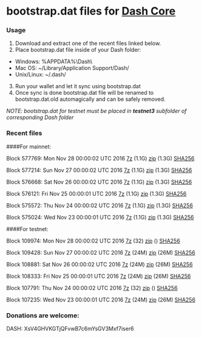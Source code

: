 # bootstrap.dat files for [Dash Core](https://www.dash.org)

### Usage

1. Download and extract one of the recent files linked below.
2. Place bootstrap.dat file inside of your Dash folder:
 - Windows: %APPDATA%\Dash\
 - Mac OS: ~/Library/Application Support/Dash/
 - Unix/Linux: ~/.dash/
3. Run your wallet and let it sync using bootstrap.dat
4. Once sync is done bootstrap.dat file will be renamed to bootstrap.dat.old automagically and can be safely removed.

_NOTE: bootstrap.dat for testnet must be placed in **testnet3** subfolder of corresponding Dash folder_

### Recent files

####For mainnet:

Block 577769: Mon Nov 28 00:00:02 UTC 2016 [7z](https://transfer.sh/9HfnV/bootstrap.dat.20161128.7z) (1.1G) [zip](https://transfer.sh/14AZgg/bootstrap.dat.20161128.zip) (1.3G) [SHA256](https://transfer.sh/WkUON/sha256.txt)

Block 577214: Sun Nov 27 00:00:02 UTC 2016 [7z](https://transfer.sh/igzPl/bootstrap.dat.20161127.7z) (1.1G) [zip](https://transfer.sh/dhBQ1/bootstrap.dat.20161127.zip) (1.3G) [SHA256](https://transfer.sh/L8FQK/sha256.txt)

Block 576668: Sat Nov 26 00:00:02 UTC 2016 [7z](https://transfer.sh/45Cv4/bootstrap.dat.20161126.7z) (1.1G) [zip](https://transfer.sh/gLohs/bootstrap.dat.20161126.zip) (1.3G) [SHA256](https://transfer.sh/lCW4n/sha256.txt)

Block 576121: Fri Nov 25 00:00:01 UTC 2016 [7z](https://transfer.sh/VTtit/bootstrap.dat.20161125.7z) (1.1G) [zip](https://transfer.sh/ZIrqX/bootstrap.dat.20161125.zip) (1.3G) [SHA256](https://transfer.sh/15VK3B/sha256.txt)

Block 575572: Thu Nov 24 00:00:02 UTC 2016 [7z](https://transfer.sh/14RoTt/bootstrap.dat.20161124.7z) (1.1G) [zip](https://transfer.sh/R40ON/bootstrap.dat.20161124.zip) (1.3G) [SHA256](https://transfer.sh/B1Z1Z/sha256.txt)

Block 575024: Wed Nov 23 00:00:01 UTC 2016 [7z](https://transfer.sh/hEOXP/bootstrap.dat.20161123.7z) (1.1G) [zip](https://transfer.sh/15E1H4/bootstrap.dat.20161123.zip) (1.3G) [SHA256](https://transfer.sh/yG7QC/sha256.txt)

####For testnet:

Block 109974: Mon Nov 28 00:00:02 UTC 2016 [7z](https://transfer.sh/TMEwG/bootstrap.dat.20161128.7z) (32) [zip]() () [SHA256](https://transfer.sh/CQVD9/sha256.txt)

Block 109428: Sun Nov 27 00:00:02 UTC 2016 [7z](https://transfer.sh/a67Ik/bootstrap.dat.20161127.7z) (24M) [zip](https://transfer.sh/Hj2N7/bootstrap.dat.20161127.zip) (26M) [SHA256](https://transfer.sh/vv2Sn/sha256.txt)

Block 108881: Sat Nov 26 00:00:02 UTC 2016 [7z](https://transfer.sh/SPhZz/bootstrap.dat.20161126.7z) (24M) [zip](https://transfer.sh/TgBT6/bootstrap.dat.20161126.zip) (26M) [SHA256](https://transfer.sh/HHXwG/sha256.txt)

Block 108333: Fri Nov 25 00:00:01 UTC 2016 [7z](https://transfer.sh/Qb6WI/bootstrap.dat.20161125.7z) (24M) [zip](https://transfer.sh/Hwy56/bootstrap.dat.20161125.zip) (26M) [SHA256](https://transfer.sh/W08rv/sha256.txt)

Block 107791: Thu Nov 24 00:00:02 UTC 2016 [7z](https://transfer.sh/2GczA/bootstrap.dat.20161124.7z) (32) [zip]() () [SHA256](https://transfer.sh/139JYg/sha256.txt)

Block 107235: Wed Nov 23 00:00:01 UTC 2016 [7z](https://transfer.sh/vGRwR/bootstrap.dat.20161123.7z) (24M) [zip](https://transfer.sh/PUkrJ/bootstrap.dat.20161123.zip) (26M) [SHA256](https://transfer.sh/gh8fw/sha256.txt)

### Donations are welcome:

DASH: XsV4GHVKGTjQFvwB7c6mYsGV3Mxf7iser6
